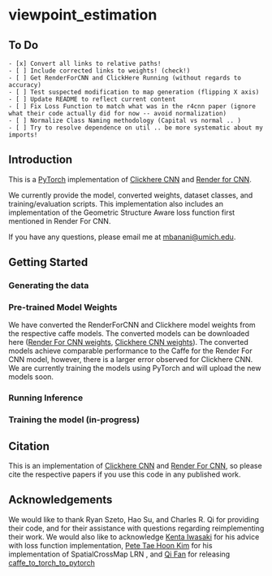 # viewpoint_estimation


## To Do

    - [x] Convert all links to relative paths!
    - [ ] Include corrected links to weights! (check!)
    - [ ] Get RenderForCNN and ClickHere Running (without regards to accuracy)
    - [ ] Test suspected modification to map generation (flipping X axis)
    - [ ] Update README to reflect current content
    - [ ] Fix Loss Function to match what was in the r4cnn paper (ignore what their code actually did for now -- avoid normalization)
    - [ ] Normalize Class Naming methodology (Capital vs normal .. )
    - [ ] Try to resolve dependence on util .. be more systematic about my imports!

## Introduction

This is a [PyTorch](http://pytorch.org) implementation of [Clickhere CNN](https://github.com/rszeto/click-here-cnn)
and [Render for CNN](https://github.com/shapenet/RenderForCNN).

We currently provide the model, converted weights, dataset classes, and training/evaluation scripts.
This implementation also includes an implementation of the Geometric Structure Aware loss function first mentioned in Render For CNN.


If you have any questions, please email me at mbanani@umich.edu.


## Getting Started

### Generating the data

### Pre-trained Model Weights

We have converted the RenderForCNN and Clickhere model weights from the respective caffe models.
The converted models can be downloaded here
([Render For CNN weights](http://www-personal.umich.edu/~mbanani/clickhere_weights/render4cnn.pth),
[Clickhere CNN weights](http://www-personal.umich.edu/~mbanani/clickhere_weights/ch_cnn.npy)).
The converted models achieve comparable performance to the Caffe for the Render For CNN model,
however, there is a larger error observed for Clickhere CNN.
We are currently training the models using PyTorch and will upload the new models soon.


### Running Inference

### Training the model (in-progress)

## Citation

This is an implementation of [Clickhere CNN](https://github.come/rszeto/click-here-cnn) and [Render For CNN](https://github.com/shapenet/RenderForCNN), so please cite the respective papers if you use this code in any published work.

## Acknowledgements

We would like to thank Ryan Szeto, Hao Su, and Charles R. Qi for providing their code, and for their assistance with questions regarding reimplementing their work. We would also like to acknowledge [Kenta Iwasaki](https://discuss.pytorch.org/u/dranithix/summary) for his advice with loss function implementation, [Pete Tae Hoon Kim](https://discuss.pytorch.org/u/thnkim/summary) for his implementation of SpatialCrossMap LRN , and [Qi Fan](https://github.com/fanq15) for releasing [caffe_to_torch_to_pytorch](https://github.com/fanq15/caffe_to_torch_to_pytorch)
